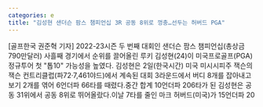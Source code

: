 ```yaml
---
categories: e
title: "김성현 샌더슨 팜스 챔피언십 3R 공동 8위로 껑충…선두는 허버드 PGA"
---
```

[골프한국 권준혁 기자] 2022-23시즌 두 번째 대회인 샌더슨 팜스 챔피언십(총상금 790만달러) 사흘째 경기에서 순위를 끌어올린 루키 김성현(24)이 미국프로골프(PGA) 정규투어 첫 "톱10" 가능성을 높였다. 김성현은 2일(한국시간) 미국 미시시피주 잭슨의 잭슨 컨트리클럽(파72·7,461야드)에서 계속된 대회 3라운드에서 버디 8개를 잡아내고 보기 2개를 엮어 6언더파 66타를 때렸다.중간 합계 10언더파 206타가 된 김성현은 공동 31위에서 공동 8위로 뛰어올랐다.이날 7타를 줄인 마크 허버드(미국)가 15언더파 20